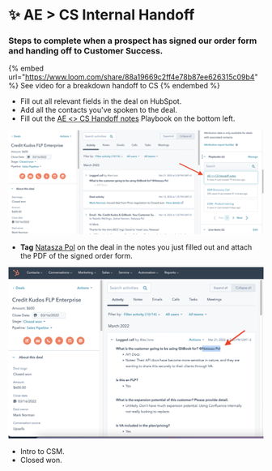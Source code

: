 # ✨ AE > CS Internal Handoff

### Steps to complete when a prospect has signed our order form and handing off to Customer Success.

{% embed url="https://www.loom.com/share/88a19669c2ff4e78b87ee626315c09b4" %}
See video for a breakdown handoff to CS
{% endembed %}

* Fill out all relevant fields in the deal on HubSpot.
* Add all the contacts you've spoken to the deal.
* Fill out the [AE <> CS Handoff notes](https://app.hubspot.com/playbooks/8443689/compose/658746) Playbook on the bottom left.

![](<../.gitbook/assets/Screenshot 2022-03-21 at 3.36.35 PM.png>)

* **Tag** [Natasza Pol](https://app.gitbook.com/u/bHyJp7tVNcRD1mPuHxX9g9XbvFJ3 "mention") on the deal in the notes you just filled out and attach the PDF of the signed order form.

![](<../.gitbook/assets/Screenshot 2022-03-21 at 3.38.53 PM.png>)

* Intro to CSM.
* Closed won.
